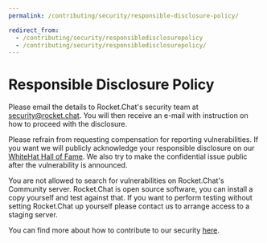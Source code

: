 ```yaml
---
permalink: /contributing/security/responsible-disclosure-policy/

redirect_from:
  - /contributing/security/responsibledisclosurepolicy
  - /contributing/security/responsibledisclosurepolicy/
---
```

# Responsible Disclosure Policy

Please email the details to Rocket.Chat's security team at security@rocket.chat. You will then receive an e-mail with instruction on how to proceed with the disclosure.

Please refrain from requesting compensation for reporting vulnerabilities. If you want we will publicly acknowledge your responsible disclosure on our [WhiteHat Hall of Fame](https://rocket.chat/docs/contributing/security#whitehat-hall-of-fame). We also try to make the confidential issue public after the vulnerability is announced.

You are not allowed to search for vulnerabilities on Rocket.Chat's Community server. Rocket.Chat is open source software, you can install a copy yourself and test against that. If you want to perform testing without setting Rocket.Chat up yourself please contact us to arrange access to a staging server.

You can find more about how to contribute to our security [here](https://rocket.chat/docs/contributing/security).
